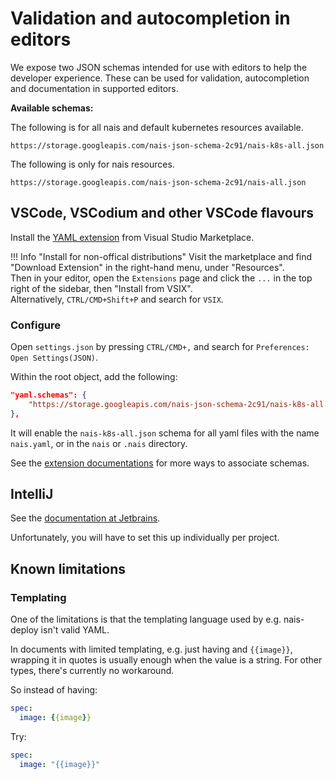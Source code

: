 # Validation and autocompletion in editors

We expose two JSON schemas intended for use with editors to help the developer experience. 
These can be used for validation, autocompletion and documentation in supported editors.

**Available schemas:**

The following is for all nais and default kubernetes resources available.
```
https://storage.googleapis.com/nais-json-schema-2c91/nais-k8s-all.json
```

The following is only for nais resources.
```
https://storage.googleapis.com/nais-json-schema-2c91/nais-all.json
```

## VSCode, VSCodium and other VSCode flavours

Install the [YAML extension](https://marketplace.visualstudio.com/items?itemName=redhat.vscode-yaml) from Visual Studio Marketplace. 

!!! Info "Install for non-offical distributions"
    Visit the marketplace and find "Download Extension" in the right-hand menu, under "Resources".  
		Then in your editor, open the `Extensions` page and click the `...` in the top right of the sidebar, then "Install from VSIX".  
		Alternatively, `CTRL/CMD+Shift+P` and search for `VSIX`.

### Configure
Open `settings.json` by pressing `CTRL/CMD+,` and search for `Preferences: Open Settings(JSON)`.

Within the root object, add the following:
```json
"yaml.schemas": {
	"https://storage.googleapis.com/nais-json-schema-2c91/nais-k8s-all.json": ["nais.yaml", "nais/*", ".nais/*"],
},
```

It will enable the `nais-k8s-all.json` schema for all yaml files with the name `nais.yaml`, or in the `nais` or `.nais` directory.

See the [extension documentations](https://github.com/redhat-developer/vscode-yaml#associating-schemas) for more ways to associate schemas.

## IntelliJ

See the [documentation at Jetbrains](https://www.jetbrains.com/help/idea/json.html#ws_json_schema_add_custom).

Unfortunately, you will have to set this up individually per project.

## Known limitations

### Templating
One of the limitations is that the templating language used by e.g. nais-deploy isn't valid YAML.

In documents with limited templating, e.g. just having and `{{image}}`, wrapping it in quotes is usually enough when the value is a string.
For other types, there's currently no workaround.

So instead of having:

```yaml
spec:
  image: {{image}}
```

Try:

```yaml
spec:
  image: "{{image}}"
```
